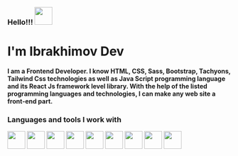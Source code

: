 ### Hello!!! <img src="https://media1.giphy.com/media/JUq9ohFN2eSLJllrkd/giphy.gif?cid=ecf05e47uxggt7wkmx4mf11mr19yecf71pkzu3isezdmpw0w&ep=v1_gifs_related&rid=giphy.gif&ct=s" width="40" style="margin-top:50px;">
<h1>I'm Ibrakhimov Dev</h1>
<b>
I am a Frontend Developer. I know HTML, CSS, Sass, Bootstrap, Tachyons, Tailwind Css technologies as well as Java Script programming language and its React Js framework level library. With the help of the listed programming languages ​​and technologies, I can make any web site a front-end part.
</b>

### Languages and tools I work with
<code><img src="https://upload.wikimedia.org/wikipedia/commons/thumb/6/61/HTML5_logo_and_wordmark.svg/512px-HTML5_logo_and_wordmark.svg.png" width="40"></code>
<code><img src="https://upload.wikimedia.org/wikipedia/commons/thumb/d/d5/CSS3_logo_and_wordmark.svg/1200px-CSS3_logo_and_wordmark.svg.png" width="40"></code>
<img src="https://cdn.freebiesupply.com/logos/large/2x/sass-1-logo-png-transparent.png" width="40">
<img src="https://upload.wikimedia.org/wikipedia/commons/thumb/b/b2/Bootstrap_logo.svg/2560px-Bootstrap_logo.svg.png" width="40">
<img src="https://avatars.githubusercontent.com/u/67109815?s=280&v=4" width="40">
<img src="https://upload.wikimedia.org/wikipedia/commons/thumb/6/6a/JavaScript-logo.png/800px-JavaScript-logo.png" width="40">
<img src="https://assets.stickpng.com/images/62a76aadbd73a4af5c5d4fc5.png" width="40">
<img src="https://cdn1.iconfinder.com/data/icons/programing-development-8/24/react_logo-512.png" width="40">
<img src="https://assets.stickpng.com/images/5848309bcef1014c0b5e4a9a.png" width="40">
